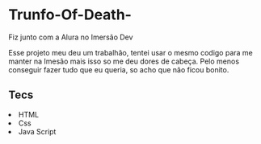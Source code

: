 # Trunfo-Of-Death-
Fiz junto com a Alura no Imersão Dev

Esse projeto meu deu um trabalhão, tentei usar o mesmo codigo para me manter na Imesão mais isso so me deu dores de cabeça.
Pelo menos conseguir fazer tudo que eu queria, so acho que não ficou bonito.

<h2>Tecs</h2>
<li>HTML</li>
<li>Css</li>
<li>Java Script</li>

